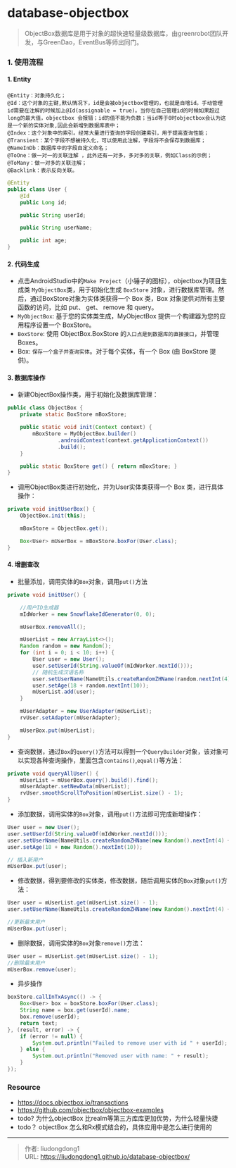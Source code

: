 # database-objectbox


> ObjectBox数据库是用于对象的超快速轻量级数据库，由greenrobot团队开发，与GreenDao，EventBus等师出同门。

### 1. 使用流程

#### 1. Entity

```
@Entity：对象持久化；
@Id：这个对象的主键,默认情况下，id是会被objectbox管理的，也就是自增id。手动管理id需要在注解的时候加上@Id(assignable = true)。当你在自己管理id的时候如果超过long的最大值，objectbox 会报错；id的值不能为负数；当id等于0时objectbox会认为这是一个新的实体对象,因此会新增到数据库表中；
@Index：这个对象中的索引。经常大量进行查询的字段创建索引，用于提高查询性能；
@Transient：某个字段不想被持久化，可以使用此注解，字段将不会保存到数据库；
@NameInDb：数据库中的字段自定义命名；
@ToOne：做一对一的关联注解 ，此外还有一对多，多对多的关联，例如Class的示例；
@ToMany：做一对多的关联注解；
@Backlink：表示反向关联。
```

```java
@Entity
public class User {
    @Id
    public Long id;

    public String userId;

    public String userName;

    public int age;
}
```

#### 2. 代码生成

- 点击AndroidStudio中的`Make Project`（小锤子的图标），objectbox为项目生成类 `MyObjectBox`类，用于初始化生成 `BoxStore` 对象，进行数据库管理。然后，通过BoxStore对象为实体类获得一个 Box 类，Box 对象提供对所有主要函数的访问，比如 put、 get、 remove 和 query。
- `MyObjectBox`: 基于您的实体类生成，MyObjectBox 提供一个构建器为您的应用程序设置一个 BoxStore。
- `BoxStore`: 使用 ObjectBox.BoxStore 的`入口点是到数据库的直接接口`，并管理 Boxes。
- Box: `保存一个盒子并查询实体`。对于每个实体，有一个 Box (由 BoxStore 提供)。

#### 3. 数据库操作

- 新建ObjectBox操作类，用于初始化及数据库管理：

```java
public class ObjectBox {
    private static BoxStore mBoxStore;

    public static void init(Context context) {
        mBoxStore = MyObjectBox.builder()
                .androidContext(context.getApplicationContext())
                .build();
    }

    public static BoxStore get() { return mBoxStore; }
}
```

- 调用ObjectBox类进行初始化，并为User实体类获得一个 Box 类，进行具体操作：

```java
private void initUserBox() {
    ObjectBox.init(this);

    mBoxStore = ObjectBox.get();

    Box<User> mUserBox = mBoxStore.boxFor(User.class);
}
```

#### 4. 增删查改

- 批量添加，调用实体的`Box`对象，调用`put()`方法

```java
private void initUser() {

    //用户ID生成器
    mIdWorker = new SnowflakeIdGenerator(0, 0);

    mUserBox.removeAll();

    mUserList = new ArrayList<>();
    Random random = new Random();
    for (int i = 0; i < 10; i++) {
        User user = new User();
        user.setUserId(String.valueOf(mIdWorker.nextId()));
        // 随机生成汉语名称
        user.setUserName(NameUtils.createRandomZHName(random.nextInt(4) + 1));
        user.setAge(18 + random.nextInt(10));
        mUserList.add(user);
    }

    mUserAdapter = new UserAdapter(mUserList);
    rvUser.setAdapter(mUserAdapter);

    mUserBox.put(mUserList);
}
```

- 查询数据，通过`Box`的`query()`方法可以得到一个`QueryBuilder`对象，该对象可以实现各种查询操作，里面包含`contains()`,`equal()`等方法：

```java
private void queryAllUser() {
    mUserList = mUserBox.query().build().find();
    mUserAdapter.setNewData(mUserList);
    rvUser.smoothScrollToPosition(mUserList.size() - 1);
}
```

- 添加数据，调用实体的`Box`对象，调用`put()`方法即可完成新增操作：

```java
User user = new User();
user.setUserId(String.valueOf(mIdWorker.nextId()));
user.setUserName(NameUtils.createRandomZHName(new Random().nextInt(4) + 1));
user.setAge(18 + new Random().nextInt(10));

// 插入新用户
mUserBox.put(user);
```

- 修改数据，得到要修改的实体类，修改数据，随后调用实体的`Box`对象`put()`方法：

```java
User user = mUserList.get(mUserList.size() - 1);
user.setUserName(NameUtils.createRandomZHName(new Random().nextInt(4) + 1));

//更新最末用户
mUserBox.put(user);
```

- 删除数据，调用实体的`Box`对象`remove()`方法：

```java
User user = mUserList.get(mUserList.size() - 1);
//删除最末用户
mUserBox.remove(user);
```

- 异步操作

```java
boxStore.callInTxAsync(() -> {
    Box<User> box = boxStore.boxFor(User.class);
    String name = box.get(userId).name;
    box.remove(userId);
    return text;
}, (result, error) -> {
    if (error != null) {
        System.out.println("Failed to remove user with id " + userId);
    } else {
        System.out.println("Removed user with name: " + result);
    }
});
```

### Resource

- https://docs.objectbox.io/transactions
- https://github.com/objectbox/objectbox-examples  
- todo?  为什么objectBox 比realm等第三方库库更加优势，为什么轻量快捷
- todo？ objectBox 怎么和Rx模式结合的，具体应用中是怎么进行使用的

---

> 作者: liudongdong1  
> URL: https://liudongdong1.github.io/database-objectbox/  

